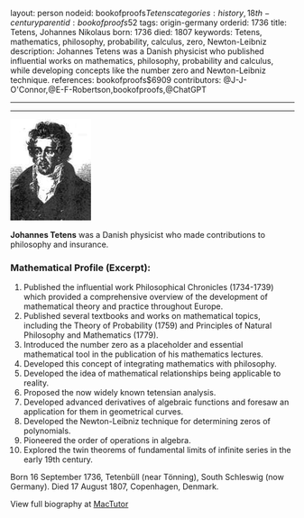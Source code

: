 layout: person
nodeid: bookofproofs$Tetens
categories: history,18th-century
parentid: bookofproofs$52
tags: origin-germany
orderid: 1736
title: Tetens, Johannes Nikolaus
born: 1736
died: 1807
keywords: Tetens, mathematics, philosophy, probability, calculus, zero, Newton-Leibniz
description: Johannes Tetens was a Danish physicist who published influential works on mathematics, philosophy, probability and calculus, while developing concepts like the number zero and Newton-Leibniz technique.
references: bookofproofs$6909
contributors: @J-J-O'Connor,@E-F-Robertson,bookofproofs,@ChatGPT

---



---

![Tetens.jpg](https://github.com/bookofproofs/bookofproofs.github.io/blob/main/_sources/_assets/images/portraits/Tetens.jpg?raw=true)

**Johannes Tetens** was a Danish physicist who made contributions to philosophy and insurance.

### Mathematical Profile (Excerpt):
1. Published the influential work Philosophical Chronicles (1734-1739) which provided a comprehensive overview of the development of mathematical theory and practice throughout Europe.
2. Published several textbooks and works on mathematical topics, including the Theory of Probability (1759) and Principles of Natural Philosophy and Mathematics (1779).
3. Introduced the number zero as a placeholder and essential mathematical tool in the publication of his mathematics lectures.
4. Developed this concept of integrating mathematics with philosophy.
5. Developed the idea of mathematical relationships being applicable to reality.
6. Proposed the now widely known tetensian analysis.
7. Developed advanced derivatives of algebraic functions and foresaw an application for them in geometrical curves.
8. Developed the Newton-Leibniz technique for determining zeros of polynomials.
9. Pioneered the order of operations in algebra.
10. Explored the twin theorems of fundamental limits of infinite series in the early 19th century.

Born 16 September 1736, Tetenbüll (near Tönning), South Schleswig (now Germany). Died 17 August 1807, Copenhagen, Denmark.

View full biography at [MacTutor](https://mathshistory.st-andrews.ac.uk/Biographies/Tetens/)
